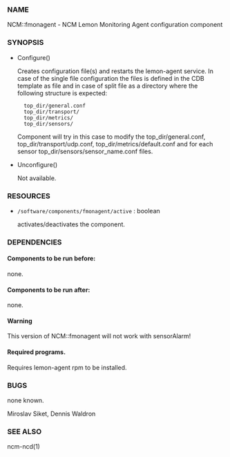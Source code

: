 ### NAME

NCM::fmonagent - NCM Lemon Monitoring Agent configuration component

### SYNOPSIS

- Configure()

    Creates configuration file(s) and restarts the lemon-agent service.
    In case of the single file configuration the files
    is defined in the CDB template as file and in case of split file as
    a directory where the following structure is expected:

        top_dir/general.conf
        top_dir/transport/
        top_dir/metrics/
        top_dir/sensors/

    Component will try in this case to modify the top\_dir/general.conf,
    top\_dir/transport/udp.conf, top\_dir/metrics/default.conf and for each
    sensor top\_dir/sensors/sensor\_name.conf files.

- Unconfigure()

    Not available.

### RESOURCES

- `/software/components/fmonagent/active`     : boolean

    activates/deactivates the component.

### DEPENDENCIES

#### Components to be run before:

none.

#### Components to be run after:

none.

#### Warning

This version of NCM::fmonagent will not work with sensorAlarm!

#### Required programs.

Requires lemon-agent rpm to be installed.

### BUGS

none known.

Miroslav Siket, Dennis Waldron

### SEE ALSO

ncm-ncd(1)
